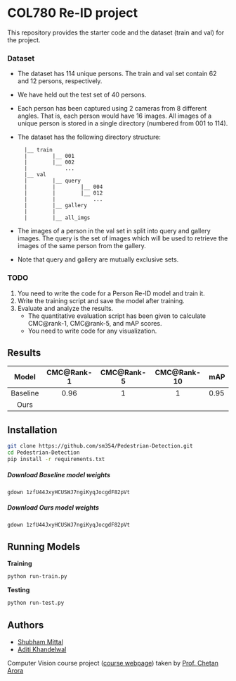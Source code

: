 # COL780 Re-ID project
This repository provides the starter code and the dataset (train and val) for the project.

### Dataset
* The dataset has 114 unique persons. The train and val set contain 62 and 12 persons, respectively.
* We have held out the test set of 40 persons.
* Each person has been captured using 2 cameras from 8 different angles. That is, each person would have 16 images. All images of a unique person is stored in a single directory (numbered from 001 to 114).
* The dataset has the following directory structure:

        |__ train
        |        |__ 001
        |        |__ 002
        |            ...
        |__ val
        |        |__ query
        |        |        |__ 004
        |        |        |__ 012
        |        |            ...
        |        |__ gallery  
        |        |         
        |        |__ all_imgs

* The images of a person in the val set in split into query and gallery images. The query is the set of images which will be used to retrieve the images of the same person from the gallery. 
* Note that query and gallery are mutually exclusive sets.

### TODO
1. You need to write the code for a Person Re-ID model and train it. 
2. Write the training script and save the model after training.
3. Evaluate and analyze the results. 
	* The quantitative evaluation script has been given to calculate CMC@rank-1, CMC@rank-5, and mAP scores. 
	* You need to write code for any visualization.

## Results

|  Model   | CMC@Rank-1 | CMC@Rank-5 | CMC@Rank-10 | mAP  |
| :------: | :--------: | :--------: | :---------: | ---- |
| Baseline |    0.96    |     1      |      1      | 0.95 |
|   Ours   |            |            |             |      |

## Installation

```bash
git clone https://github.com/sm354/Pedestrian-Detection.git
cd Pedestrian-Detection
pip install -r requirements.txt
```

##### Download Baseline model weights

```
gdown 1zfU44JxyHCUSWJ7ngiKyqJocgdF82pVt
```

##### Download Ours model weights

```bash
gdown 1zfU44JxyHCUSWJ7ngiKyqJocgdF82pVt
```

## Running Models

**Training**

```bash
python run-train.py
```

**Testing**

```bash
python run-test.py
```

## Authors

- [Shubham Mittal](https://www.linkedin.com/in/shubham-mittal-6a8644165/)
- [Aditi Khandelwal](https://www.linkedin.com/in/aditi-khandelwal-991b1b19b/)

Computer Vision course project ([course webpage](https://www.cse.iitd.ac.in/~chetan/teaching/col780-2020.html)) taken by [Prof. Chetan Arora](https://www.cse.iitd.ac.in/~chetan)

